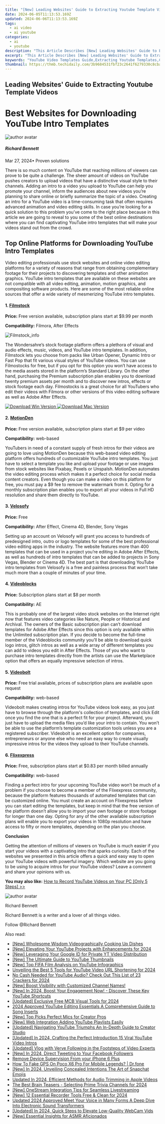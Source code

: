 ```yaml
---
title: "[New] Leading Websites' Guide to Extracting Youtube Template Videos"
date: 2024-06-05T11:13:53.169Z
updated: 2024-06-06T11:13:53.169Z
tags:
  - ai video
  - ai youtube
categories:
  - ai
  - youtube
description: "This Article Describes [New] Leading Websites' Guide to Extracting Youtube Template Videos"
excerpt: "This Article Describes [New] Leading Websites' Guide to Extracting Youtube Template Videos"
keywords: "YouTube Video Templates Guide,Extracting Youtube Templates,Creating Video Templates on YouTube,YouTube Design Templates Tips,Youtube Template Coding Steps,YouTube Themes & Templates Examples,Developing YouTube Video Templates"
thumbnail: https://thmb.techidaily.com/3b9684531fbf23c2641f6279330c8cba0c78b446e63ca3e1151548a8f471104b.jpg
---
```


## Leading Websites' Guide to Extracting Youtube Template Videos

# Best Websites for Downloading YouTube Intro Templates

![author avatar](https://images.wondershare.com/filmora/article-images/richard-bennett.jpg)

##### Richard Bennett

 Mar 27, 2024• Proven solutions

There is so much content on YouTube that reaching millions of viewers can prove to be quite a challenge. The sheer amount of videos on YouTube pushes creators to upload videos that have a distinctive visual style to their channels. Adding an intro to a video you upload to YouTube can help you promote your channel, inform the audiences about new videos you’re planning to share online or briefly summarize the topic of a video. Creating an intro for a YouTube video is a time-consuming task that often requires advanced animation and video editing skills. In case you’re looking for a quick solution to this problem you’ve come to the right place because in this article we are going to reveal to you some of the best online destinations where you can find captivating YouTube intro templates that will make your videos stand out from the crowd.

## Top Online Platforms for Downloading YouTube Intro Templates

Video editing professionals use stock websites and online video editing platforms for a variety of reasons that range from obtaining complementary footage for their projects to discovering templates and other animation graphics. YouTube intro templates that are available on these websites are not compatible with all video editing, animation, motion graphics, and compositing software products. Here are some of the most reliable online sources that offer a wide variety of mesmerizing YouTube intro templates.

#### 1. [Filmstock](https://tools.techidaily.com/wondershare/filmora/download/)

**Price:** Free version available, subscription plans start at $9.99 per month

**Compatibility:** Filmora, After Effects

![Filmstock_info](https://images.wondershare.com/filmora/images/final-cut-pro/Filmstock_info.png)

The Wondersahre’s stock footage platform offers a plethora of visual and audio effects, music, videos, and YouTube intro templates. In addition, Filmstock lets you choose from packs like Urban Opener, Dynamic Intro or Fast Pop that fit various visual styles of YouTube videos. You can use Filmostocks for free, but if you opt for this option you won’t have access to the media assets stored in the platform’s Standard Library. On the other hand, purchasing the Premium subscription plan enables you to download twenty premium assets per month and to discover new intros, effects or stock footage each day. Filmostocks is a great choice for all YouTubers who edit their videos with Filmora or other versions of this video editing software as well as Adobe After Effects.

[![Download Win Version](https://images.wondershare.com/filmora/guide/download-btn-win.jpg) ](https://tools.techidaily.com/wondershare/filmora/download/) [![Download Mac Version](https://images.wondershare.com/filmora/guide/download-btn-mac.jpg) ](https://tools.techidaily.com/wondershare/filmora/download/)

#### 2. [MotionDen](https://motionden.com/video-maker/intro)

**Price:** Free version available, subscription plans start at $9 per video

**Compatibility:** web-based

YouTubers in need of a constant supply of fresh intros for their videos are going to love using MotionDen because this web-based video editing platform offers hundreds of customizable YouTube intro templates. You just have to select a template you like and upload your footage or use images from stock websites like Pixabay, Pexels or Unspalsh. MotionDen automates the video editing process which makes it a perfect choice for social media content creators. Even though you can make a video on this platform for free, you must pay a $9 fee to remove the watermark from it. Opting for a monthly subscription plan enables you to export all your videos in Full HD resolution and share them directly to YouTube.

#### 3. [Velosofy](https://www.velosofy.com/)

**Price:** Free

**Compatibility:** After Effect, Cinema 4D, Blender, Sony Vegas

Setting up an account on Velosofy will grant you access to hundreds of predesigned intro, outro or logo templates for some of the best professional video editing apps in the industry. The website features more than 400 templates that can be used in a project you’re editing in Adobe After Effects, as well as hundreds of intro templates that can be added to projects in Sony Vegas, Blender or Cinema 4D. The best part is that downloading YouTube intro templates from Velosofy is a free and painless process that won’t take much more than a couple of minutes of your time.

#### 4. [Videoblocks](https://www.videoblocks.com/collections/youtube-intros-outros)

**Price:** Subscription plans start at $8 per month

**Compatibility:** AE

This is probably one of the largest video stock websites on the Internet right now that features video categories like Nature, People or Historical and Archival. The owners of the Basic subscription plan can’t download templates for Adobe After Effects since this option is only available within the Unlimited subscription plan. If you decide to become the full-time member of the Videoblocks community you’ll be able to download quick logo intros, glitch intros as well as a wide array of different templates you can add to videos you edit in After Effects. Those of you who want to purchase intro templates directly from the artists can use the Marketplace option that offers an equally impressive selection of intros.

#### 5. [Videobolt](https://videobolt.net/welcome)

**Price:** Free trial available, prices of subscription plans are available upon request

**Compatibility:** web-based

Videobolt makes creating intros for YouTube videos look easy, as you just have to browse through the platform's collection of templates, and click Edit once you find the one that is a perfect fit for your project. Afterward, you just have to upload the media files you’d like your intro to contain. You won’t be able to use the platform’s template customization tools unless you are a registered subscriber. Videobolt is an excellent option for companies, entrepreneurs or anyone else who need an easy way to create visually impressive intros for the videos they upload to their YouTube channels.

#### 6. [Flixexpress](https://flixpress.com/AutomatedTemplates.aspx)

**Price:** Free, subscription plans start at $0.83 per month billed annually

**Compatibility:** web-based

Finding a perfect intro for your upcoming YouTube video won’t be much of a problem if you choose to become a member of the Flixexpress community, because the platform features thousands of automated templates that can be customized online. You must create an account on Flixexpress before you can start editing the templates, but keep in mind that the free version of the platform doesn’t allow you to import your own footage or store footage for longer than one day. Opting for any of the other available subscription plans will enable you to export your videos in 1080p resolution and have access to fifty or more templates, depending on the plan you choose.

**Conclusion**

Getting the attention of millions of viewers on YouTube is much easier if you start your videos with a captivating intro that sparks curiosity. Each of the websites we presented in this article offers a quick and easy way to open your YouTube videos with powerful imagery. Which website are you going to be using to acquire intros for your YouTube videos? Leave a comment and share your opinions with us.

**You may also like:** [How to Record YouTube Videos on Your PC \[Only 5 Steps\] >>](https://tools.techidaily.com/wondershare/filmora/download/)

![author avatar](https://images.wondershare.com/filmora/article-images/richard-bennett.jpg)

Richard Bennett

Richard Bennett is a writer and a lover of all things video.

Follow @Richard Bennett

<span class="atpl-alsoreadstyle">Also read:</span>
<div><ul>
<li><a href="https://facebook-video-footage.techidaily.com/new-wholesome-wisdom-videographically-cooking-up-dishes/"><u>[New] Wholesome Wisdom  Videographically Cooking Up Dishes</u></a></li>
<li><a href="https://facebook-video-footage.techidaily.com/new-elevating-your-youtube-projects-with-enhancements-for-2024/"><u>[New] Elevating Your YouTube Projects with Enhancements for 2024</u></a></li>
<li><a href="https://facebook-video-footage.techidaily.com/new-leveraging-your-google-id-for-private-yt-video-distribution/"><u>[New] Leveraging Your Google ID for Private YT Video Distribution</u></a></li>
<li><a href="https://facebook-video-footage.techidaily.com/new-the-ultimate-guide-to-youtube-thumbnails/"><u>[New] The Ultimate Guide to YouTube Thumbnails</u></a></li>
<li><a href="https://facebook-video-footage.techidaily.com/new-top-fifa-film-analysis-on-youtube-infographics/"><u>[New] Top FIFA Film Analysis on YouTube Infographics</u></a></li>
<li><a href="https://facebook-video-footage.techidaily.com/unveiling-the-best-5-tools-for-youtube-video-url-shortening-for-2024/"><u>Unveiling the Best 5 Tools for YouTube Video URL Shortening for 2024</u></a></li>
<li><a href="https://facebook-video-footage.techidaily.com/no-cash-needed-for-youtube-audio-check-out-this-list-of-23-crackers-for-2024/"><u>No Cash Needed for YouTube Audio? Check Out This List of 23 Crackers for 2024</u></a></li>
<li><a href="https://facebook-video-footage.techidaily.com/new-boost-visibility-with-customized-channel-names/"><u>[New] Boost Visibility with Customized Channel Names!</u></a></li>
<li><a href="https://facebook-video-footage.techidaily.com/new-in-2024-boost-your-engagement-now-discover-these-key-youtube-shortcuts/"><u>[New] In 2024, Boost Your Engagement Now! - Discover These Key YouTube Shortcuts</u></a></li>
<li><a href="https://facebook-video-footage.techidaily.com/updated-exclusive-free-mcb-visual-tools-for-2024/"><u>[Updated] Exclusive Free MCB Visual Tools for 2024</u></a></li>
<li><a href="https://facebook-video-footage.techidaily.com/2024-approved-youtube-editing-essentials-a-comprehensive-guide-to-song-inserts/"><u>2024 Approved  YouTube Editing Essentials  A Comprehensive Guide to Song Inserts</u></a></li>
<li><a href="https://facebook-video-footage.techidaily.com/new-top-picks-perfect-mics-for-creator-pros/"><u>[New] Top Picks  Perfect Mics for Creator Pros</u></a></li>
<li><a href="https://facebook-video-footage.techidaily.com/new-web-integration-adding-youtube-playlists-easily/"><u>[New] Web Integration  Adding YouTube Playlists Easily</u></a></li>
<li><a href="https://facebook-video-footage.techidaily.com/updated-navigating-youtube-triumphs-an-in-depth-guide-to-creator-studio/"><u>[Updated] Navigating YouTube Triumphs  An In-Depth Guide to Creator Studio</u></a></li>
<li><a href="https://facebook-video-footage.techidaily.com/updated-in-2024-crafting-the-perfect-introduction-15-viral-youtube-video-intros/"><u>[Updated] In 2024, Crafting the Perfect Introduction  15 Viral YouTube Video Intros</u></a></li>
<li><a href="https://facebook-video-footage.techidaily.com/updated-vlog-with-verve-following-in-the-footsteps-of-video-experts/"><u>[Updated] Vlog with Verve  Following in the Footsteps of Video Experts</u></a></li>
<li><a href="https://facebook-video-content.techidaily.com/new-in-2024-direct-tweeting-to-your-facebook-followers/"><u>[New] In 2024, Direct Tweeting to Your Facebook Followers</u></a></li>
<li><a href="https://ios-unlock.techidaily.com/remove-device-supervision-from-your-iphone-6-plus-by-drfone-ios/"><u>Remove Device Supervision From your iPhone 6 Plus</u></a></li>
<li><a href="https://fake-location.techidaily.com/how-to-fake-gps-on-poco-x6-pro-for-mobile-legends-drfone-by-drfone-virtual-android/"><u>How To Fake GPS On Poco X6 Pro For Mobile Legends? | Dr.fone</u></a></li>
<li><a href="https://snapchat-videos.techidaily.com/new-in-2024-unveiling-concealed-intentions-the-art-of-snapchat-emojis/"><u>[New] In 2024, Unveiling Concealed Intentions  The Art of Snapchat Emojis</u></a></li>
<li><a href="https://voice-adjusting.techidaily.com/updated-in-2024-efficient-methods-for-audio-trimming-in-apple-videos/"><u>Updated In 2024, Efficient Methods for Audio Trimming in Apple Videos</u></a></li>
<li><a href="https://some-skills.techidaily.com/the-best-brain-teasers-selecting-prime-trivia-channels-for-2024/"><u>The Best Brain Teasers - Selecting Prime Trivia Channels for 2024</u></a></li>
<li><a href="https://extra-approaches.techidaily.com/new-onestream-integration-tips-for-seamless-livestreaming/"><u>[New] OneStream Integration Tips for Seamless Livestreaming</u></a></li>
<li><a href="https://screen-recording.techidaily.com/new-12-essential-recorder-tools-free-and-clean-for-2024/"><u>[New] 12 Essential Recorder Tools  Free & Clean for 2024</u></a></li>
<li><a href="https://sound-optimizing.techidaily.com/updated-2024-approved-meet-your-voice-in-many-forms-a-deep-dive-into-electronic-sound-transformers/"><u>Updated 2024 Approved Meet Your Voice in Many Forms A Deep Dive Into Electronic Sound Transformers</u></a></li>
<li><a href="https://screen-video-capture.techidaily.com/updated-in-2024-quick-steps-to-elevate-low-quality-webcam-vids/"><u>[Updated] In 2024, Quick Steps to Elevate Low-Quality WebCam Vids</u></a></li>
<li><a href="https://youtube-video-recordings.techidaily.com/new-essential-insights-for-asmr-aficionados/"><u>[New] Essential Insights for ASMR Aficionados</u></a></li>
</ul></div>

<ins class="adsbygoogle"
      style="display:block"
      data-ad-client="ca-pub-7571918770474297"
      data-ad-slot="8358498916"
      data-ad-format="auto"
      data-full-width-responsive="true"></ins>